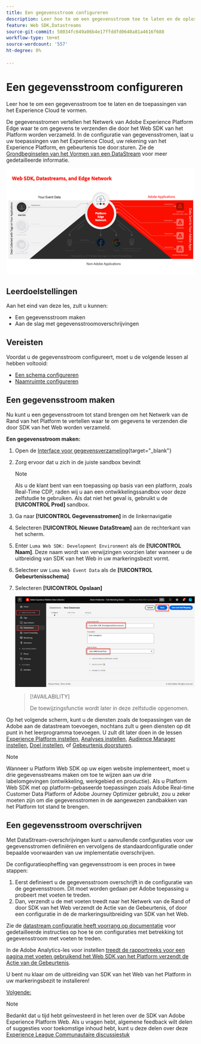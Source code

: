 ```yaml
---
title: Een gegevensstroom configureren
description: Leer hoe te om een gegevensstroom toe te laten en de oplossingen van het Experience Cloud te vormen. Deze les maakt deel uit van de Zelfstudie Adobe Experience Cloud met Web SDK implementeren.
feature: Web SDK,Datastreams
source-git-commit: 58034fc649a06b4e17ffddfd0640a81a4616f688
workflow-type: tm+mt
source-wordcount: '557'
ht-degree: 0%

---
```


# Een gegevensstroom configureren

Leer hoe te om een gegevensstroom toe te laten en de toepassingen van het Experience Cloud te vormen.

De gegevensstromen vertellen het Netwerk van Adobe Experience Platform Edge waar te om gegevens te verzenden die door het Web SDK van het Platform worden verzameld. In de configuratie van gegevensstromen, laat u uw toepassingen van het Experience Cloud, uw rekening van het Experience Platform, en gebeurtenis toe door:sturen. Zie de [Grondbeginselen van het Vormen van een DataStream](https://experienceleague.adobe.com/docs/experience-platform/edge/fundamentals/datastreams.html?lang=en) voor meer gedetailleerde informatie.


![Web SDK, gegevensstromen, en het diagram van het Netwerk van de Rand](assets/dc-websdk-datastreams.png)

## Leerdoelstellingen

Aan het eind van deze les, zult u kunnen:

* Een gegevensstroom maken
* Aan de slag met gegevensstroomoverschrijvingen

## Vereisten

Voordat u de gegevensstroom configureert, moet u de volgende lessen al hebben voltooid:

* [Een schema configureren](configure-schemas.md)
* [Naamruimte configureren](configure-identities.md)

## Een gegevensstroom maken

Nu kunt u een gegevensstroom tot stand brengen om het Netwerk van de Rand van het Platform te vertellen waar te om gegevens te verzenden die door SDK van het Web worden verzameld.

**Een gegevensstroom maken:**

1. Open de [Interface voor gegevensverzameling](https://launch.adobe.com/){target="_blank"}
1. Zorg ervoor dat u zich in de juiste sandbox bevindt

   >[!NOTE]
   >
   >Als u de klant bent van een toepassing op basis van een platform, zoals Real-Time CDP, raden wij u aan een ontwikkelingssandbox voor deze zelfstudie te gebruiken. Als dat niet het geval is, gebruikt u de **[!UICONTROL Prod]** sandbox.

1. Ga naar **[!UICONTROL Gegevensstromen]** in de linkernavigatie
1. Selecteren **[!UICONTROL Nieuwe DataStream]** aan de rechterkant van het scherm.
1. Enter `Luma Web SDK: Development Environment` als de **[!UICONTROL Naam]**. Deze naam wordt van verwijzingen voorzien later wanneer u de uitbreiding van SDK van het Web in uw markeringsbezit vormt.
1. Selecteer uw `Luma Web Event Data` als de **[!UICONTROL Gebeurtenisschema]**
1. Selecteren **[!UICONTROL Opslaan]**

   ![De gegevensstroom maken](assets/datastream-create-new-datastream.png)

   >[!AVAILABILITY]
   >
   >De toewijzingsfunctie wordt later in deze zelfstudie opgenomen.




Op het volgende scherm, kunt u de diensten zoals de toepassingen van de Adobe aan de datastream toevoegen, nochtans zult u geen diensten op dit punt in het leerprogramma toevoegen. U zult dit later doen in de lessen [Experience Platform instellen](setup-experience-platform.md), [Analyses instellen](setup-analytics.md), [Audience Manager instellen](setup-audience-manager.md), [Doel instellen](setup-target.md), of [Gebeurtenis doorsturen](setup-event-forwarding.md).

>[!NOTE]
>
>Wanneer u Platform Web SDK op uw eigen website implementeert, moet u drie gegevensstreams maken om toe te wijzen aan uw drie labelomgevingen (ontwikkeling, werkgebied en productie). Als u Platform Web SDK met op platform-gebaseerde toepassingen zoals Adobe Real-time Customer Data Platform of Adobe Journey Optimizer gebruikt, zou u zeker moeten zijn om die gegevensstromen in de aangewezen zandbakken van het Platform tot stand te brengen.

## Een gegevensstroom overschrijven

Met DataStream-overschrijvingen kunt u aanvullende configuraties voor uw gegevensstromen definiëren en vervolgens de standaardconfiguratie onder bepaalde voorwaarden van uw implementatie overschrijven.


De configuratieopheffing van gegevensstroom is een proces in twee stappen:

1. Eerst definieert u de gegevensstroom overschrijft in de configuratie van de gegevensstroom. Dit moet worden gedaan per Adobe toepassing u probeert met voeten te treden.
1. Dan, verzendt u de met voeten treedt naar het Netwerk van de Rand of door SDK van het Web verzendt de Actie van de Gebeurtenis, of door een configuratie in de de markeringsuitbreiding van SDK van het Web.

Zie de [datastream configuratie heeft voorrang op documentatie](https://experienceleague.adobe.com/docs/experience-platform/datastreams/overrides.html?lang=en) voor gedetailleerde instructies op hoe te om configuraties met betrekking tot gegevensstroom met voeten te treden.

In de Adobe Analytics-les voor instellen [treedt de rapportreeks voor een pagina met voeten gebruikend het Web SDK van het Platform verzendt de Actie van de Gebeurtenis](setup-analytics.md).

U bent nu klaar om de uitbreiding van SDK van het Web van het Platform in uw markeringsbezit te installeren!

[Volgende: ](install-web-sdk.md)

>[!NOTE]
>
>Bedankt dat u tijd hebt geïnvesteerd in het leren over de SDK van Adobe Experience Platform Web. Als u vragen hebt, algemene feedback wilt delen of suggesties voor toekomstige inhoud hebt, kunt u deze delen over deze [Experience League Communautaire discussiestuk](https://experienceleaguecommunities.adobe.com/t5/adobe-experience-platform-launch/tutorial-discussion-implement-adobe-experience-cloud-with-web/td-p/444996)
